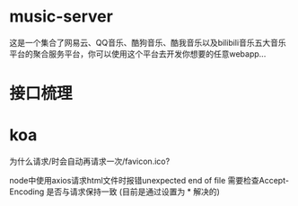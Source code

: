 # music-server
这是一个集合了网易云、QQ音乐、酷狗音乐、酷我音乐以及bilibili音乐五大音乐平台的聚合服务平台，你可以使用这个平台去开发你想要的任意webapp...


# 接口梳理


# koa
为什么请求/时会自动再请求一次/favicon.ico?

node中使用axios请求html文件时报错unexpected end of file 需要检查Accept-Encoding 是否与请求保持一致 (目前是通过设置为 * 解决的)
